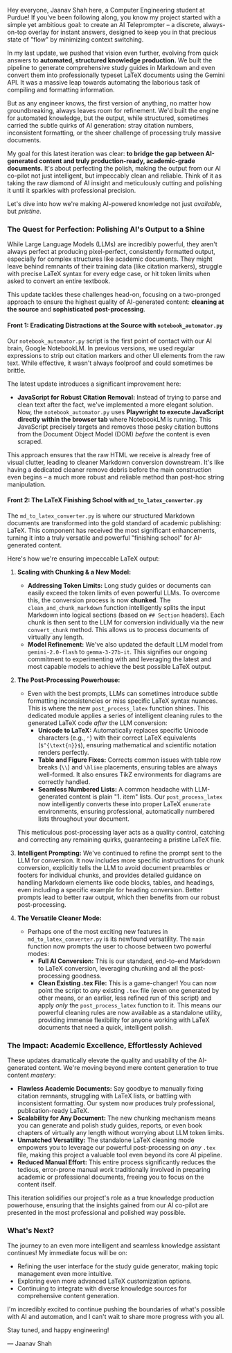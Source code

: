 Hey everyone, Jaanav Shah here, a Computer Engineering student at Purdue! If you've been following along, you know my project started with a simple yet ambitious goal: to create an AI Teleprompter – a discrete, always-on-top overlay for instant answers, designed to keep you in that precious state of "flow" by minimizing context switching.

In my last update, we pushed that vision even further, evolving from quick answers to **automated, structured knowledge production.** We built the pipeline to generate comprehensive study guides in Markdown and even convert them into professionally typeset LaTeX documents using the Gemini API. It was a massive leap towards automating the laborious task of compiling and formatting information.

But as any engineer knows, the first version of anything, no matter how groundbreaking, always leaves room for refinement. We'd built the engine for automated knowledge, but the output, while structured, sometimes carried the subtle quirks of AI generation: stray citation numbers, inconsistent formatting, or the sheer challenge of processing truly massive documents.

My goal for this latest iteration was clear: **to bridge the gap between AI-generated content and truly production-ready, academic-grade documents.** It's about perfecting the polish, making the output from our AI co-pilot not just intelligent, but impeccably clean and reliable. Think of it as taking the raw diamond of AI insight and meticulously cutting and polishing it until it sparkles with professional precision.

Let's dive into how we're making AI-powered knowledge not just *available*, but *pristine*.

### The Quest for Perfection: Polishing AI's Output to a Shine

While Large Language Models (LLMs) are incredibly powerful, they aren't always perfect at producing pixel-perfect, consistently formatted output, especially for complex structures like academic documents. They might leave behind remnants of their training data (like citation markers), struggle with precise LaTeX syntax for every edge case, or hit token limits when asked to convert an entire textbook.

This update tackles these challenges head-on, focusing on a two-pronged approach to ensure the highest quality of AI-generated content: **cleaning at the source** and **sophisticated post-processing**.

#### Front 1: Eradicating Distractions at the Source with `notebook_automator.py`

Our `notebook_automator.py` script is the first point of contact with our AI brain, Google NotebookLM. In previous versions, we used regular expressions to strip out citation markers and other UI elements from the raw text. While effective, it wasn't always foolproof and could sometimes be brittle.

The latest update introduces a significant improvement here:

*   **JavaScript for Robust Citation Removal:** Instead of trying to parse and clean text after the fact, we've implemented a more elegant solution. Now, the `notebook_automator.py` uses **Playwright to execute JavaScript directly within the browser tab** where NotebookLM is running. This JavaScript precisely targets and removes those pesky citation buttons from the Document Object Model (DOM) *before* the content is even scraped.

This approach ensures that the raw HTML we receive is already free of visual clutter, leading to cleaner Markdown conversion downstream. It's like having a dedicated cleaner remove debris before the main construction even begins – a much more robust and reliable method than post-hoc string manipulation.

#### Front 2: The LaTeX Finishing School with `md_to_latex_converter.py`

The `md_to_latex_converter.py` is where our structured Markdown documents are transformed into the gold standard of academic publishing: LaTeX. This component has received the most significant enhancements, turning it into a truly versatile and powerful "finishing school" for AI-generated content.

Here's how we're ensuring impeccable LaTeX output:

1.  **Scaling with Chunking & a New Model:**
    *   **Addressing Token Limits:** Long study guides or documents can easily exceed the token limits of even powerful LLMs. To overcome this, the conversion process is now **chunked**. The `clean_and_chunk_markdown` function intelligently splits the input Markdown into logical sections (based on `## Section` headers). Each chunk is then sent to the LLM for conversion individually via the new `convert_chunk` method. This allows us to process documents of virtually any length.
    *   **Model Refinement:** We've also updated the default LLM model from `gemini-2.0-flash` to `gemma-3-27b-it`. This signifies our ongoing commitment to experimenting with and leveraging the latest and most capable models to achieve the best possible LaTeX output.

2.  **The Post-Processing Powerhouse:**
    *   Even with the best prompts, LLMs can sometimes introduce subtle formatting inconsistencies or miss specific LaTeX syntax nuances. This is where the new `post_process_latex` function shines. This dedicated module applies a series of intelligent cleaning rules to the generated LaTeX code *after* the LLM conversion:
        *   **Unicode to LaTeX:** Automatically replaces specific Unicode characters (e.g., `ⁿ`) with their correct LaTeX equivalents (`$^{\text{n}}$`), ensuring mathematical and scientific notation renders perfectly.
        *   **Table and Figure Fixes:** Corrects common issues with table row breaks (`\\`) and `\hline` placements, ensuring tables are always well-formed. It also ensures TikZ environments for diagrams are correctly handled.
        *   **Seamless Numbered Lists:** A common headache with LLM-generated content is plain "1. item" lists. Our `post_process_latex` now intelligently converts these into proper LaTeX `enumerate` environments, ensuring professional, automatically numbered lists throughout your document.

    This meticulous post-processing layer acts as a quality control, catching and correcting any remaining quirks, guaranteeing a pristine LaTeX file.

3.  **Intelligent Prompting:** We've continued to refine the prompt sent to the LLM for conversion. It now includes more specific instructions for chunk conversion, explicitly tells the LLM to avoid document preambles or footers for individual chunks, and provides detailed guidance on handling Markdown elements like code blocks, tables, and headings, even including a specific example for heading conversion. Better prompts lead to better raw output, which then benefits from our robust post-processing.

4.  **The Versatile Cleaner Mode:**
    *   Perhaps one of the most exciting new features in `md_to_latex_converter.py` is its newfound versatility. The `main` function now prompts the user to choose between two powerful modes:
        *   **Full AI Conversion:** This is our standard, end-to-end Markdown to LaTeX conversion, leveraging chunking and all the post-processing goodness.
        *   **Clean Existing .tex File:** This is a game-changer! You can now point the script to *any* existing `.tex` file (even one generated by other means, or an earlier, less refined run of this script) and apply *only* the `post_process_latex` function to it. This means our powerful cleaning rules are now available as a standalone utility, providing immense flexibility for anyone working with LaTeX documents that need a quick, intelligent polish.

### The Impact: Academic Excellence, Effortlessly Achieved

These updates dramatically elevate the quality and usability of the AI-generated content. We're moving beyond mere content generation to true content *mastery*:

*   **Flawless Academic Documents:** Say goodbye to manually fixing citation remnants, struggling with LaTeX lists, or battling with inconsistent formatting. Our system now produces truly professional, publication-ready LaTeX.
*   **Scalability for Any Document:** The new chunking mechanism means you can generate and polish study guides, reports, or even book chapters of virtually any length without worrying about LLM token limits.
*   **Unmatched Versatility:** The standalone LaTeX cleaning mode empowers you to leverage our powerful post-processing on *any* `.tex` file, making this project a valuable tool even beyond its core AI pipeline.
*   **Reduced Manual Effort:** This entire process significantly reduces the tedious, error-prone manual work traditionally involved in preparing academic or professional documents, freeing you to focus on the content itself.

This iteration solidifies our project's role as a true knowledge production powerhouse, ensuring that the insights gained from our AI co-pilot are presented in the most professional and polished way possible.

### What's Next?

The journey to an even more intelligent and seamless knowledge assistant continues! My immediate focus will be on:

*   Refining the user interface for the study guide generator, making topic management even more intuitive.
*   Exploring even more advanced LaTeX customization options.
*   Continuing to integrate with diverse knowledge sources for comprehensive content generation.

I'm incredibly excited to continue pushing the boundaries of what's possible with AI and automation, and I can't wait to share more progress with you all.

Stay tuned, and happy engineering!

— Jaanav Shah